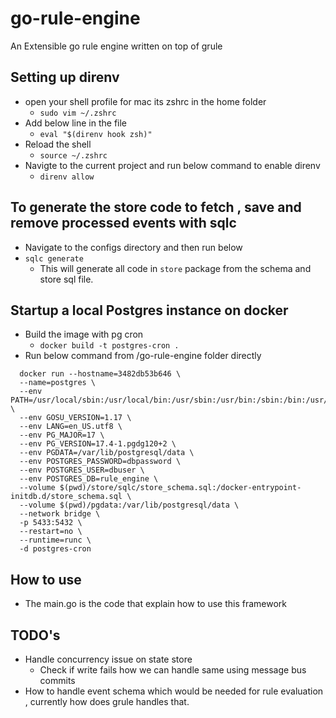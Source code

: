 # go-rule-engine
An Extensible go rule engine written on top of grule


## Setting up direnv
- open your shell profile for mac its zshrc in the home folder
  - `sudo vim ~/.zshrc`
- Add below line in the file
  - `eval "$(direnv hook zsh)"`
- Reload the shell
  - `source ~/.zshrc`
- Navigte to the current project and run below command to enable direnv
  - `direnv allow`

## To generate the store code to fetch , save and remove processed events with sqlc
- Navigate to the configs directory and then run below
- `sqlc generate`
  - This will generate all code in `store` package from the schema and store sql file.

## Startup a local Postgres instance on docker
- Build the image with pg cron
  - `docker build -t postgres-cron .`
- Run below command from /go-rule-engine folder directly
```
  docker run --hostname=3482db53b646 \
  --name=postgres \
  --env PATH=/usr/local/sbin:/usr/local/bin:/usr/sbin:/usr/bin:/sbin:/bin:/usr/lib/postgresql/17/bin \
  --env GOSU_VERSION=1.17 \
  --env LANG=en_US.utf8 \
  --env PG_MAJOR=17 \
  --env PG_VERSION=17.4-1.pgdg120+2 \
  --env PGDATA=/var/lib/postgresql/data \
  --env POSTGRES_PASSWORD=dbpassword \
  --env POSTGRES_USER=dbuser \
  --env POSTGRES_DB=rule_engine \
  --volume $(pwd)/store/sqlc/store_schema.sql:/docker-entrypoint-initdb.d/store_schema.sql \
  --volume $(pwd)/pgdata:/var/lib/postgresql/data \
  --network bridge \
  -p 5433:5432 \
  --restart=no \
  --runtime=runc \
  -d postgres-cron
```

## How to use
- The main.go is the code that explain how to use this framework

## TODO's
- Handle concurrency issue on state store 
  - Check if write fails how we can handle same using message bus commits
- How to handle event schema which would be needed for rule evaluation , 
     currently how does grule handles that.
